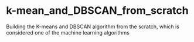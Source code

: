 # k-mean_and_DBSCAN_from_scratch
 Building the K-means and DBSCAN algorithm from the scratch, which is considered one of the machine learning algorithms
